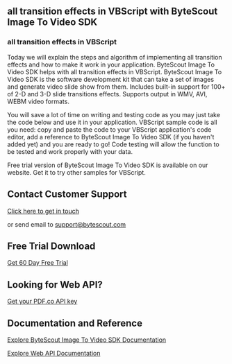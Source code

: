 ## all transition effects in VBScript with ByteScout Image To Video SDK

### all transition effects in VBScript

Today we will explain the steps and algorithm of implementing all transition effects and how to make it work in your application. ByteScout Image To Video SDK helps with all transition effects in VBScript. ByteScout Image To Video SDK is the software development kit that can take a set of images and generate video slide show from them. Includes built-in support for 100+ of 2-D and 3-D slide transitions effects. Supports output in WMV, AVI, WEBM video formats.

You will save a lot of time on writing and testing code as you may just take the code below and use it in your application. VBScript sample code is all you need: copy and paste the code to your VBScript application's code editor, add a reference to ByteScout Image To Video SDK (if you haven't added yet) and you are ready to go! Code testing will allow the function to be tested and work properly with your data.

Free trial version of ByteScout Image To Video SDK is available on our website. Get it to try other samples for VBScript.

## Contact Customer Support

[Click here to get in touch](https://bytescout.zendesk.com/hc/en-us/requests/new?subject=ByteScout%20Image%20To%20Video%20SDK%20Question)

or send email to [support@bytescout.com](mailto:support@bytescout.com?subject=ByteScout%20Image%20To%20Video%20SDK%20Question) 

## Free Trial Download

[Get 60 Day Free Trial](https://bytescout.com/download/web-installer?utm_source=github-readme)

## Looking for Web API? 

[Get your PDF.co API key](https://pdf.co/documentation/api?utm_source=github-readme)

## Documentation and Reference

[Explore ByteScout Image To Video SDK Documentation](https://bytescout.com/documentation/index.html?utm_source=github-readme)

[Explore Web API Documentation](https://pdf.co/documentation/api?utm_source=github-readme)